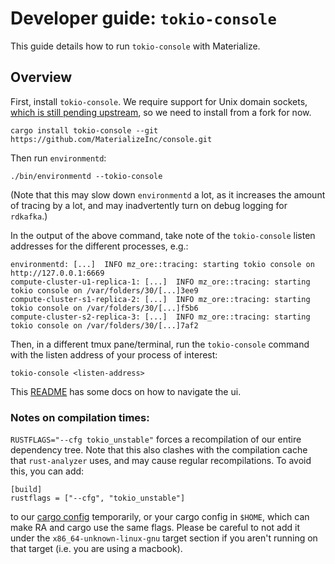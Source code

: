 # Developer guide: `tokio-console`

This guide details how to run `tokio-console` with Materialize.

## Overview

First, install `tokio-console`. We require support for Unix domain sockets, [which is still pending
upstream][uds-pr], so we need to install from a fork for now.

```text
cargo install tokio-console --git https://github.com/MaterializeInc/console.git
```

Then run `environmentd`:

```text
./bin/environmentd --tokio-console
```

(Note that this may slow down `environmentd` a lot, as it increases the amount of tracing by a lot,
and may inadvertently turn on debug logging for `rdkafka`.)

In the output of the above command, take note of the `tokio-console` listen addresses for the
different processes, e.g.:

```text
environmentd: [...]  INFO mz_ore::tracing: starting tokio console on http://127.0.0.1:6669
compute-cluster-u1-replica-1: [...]  INFO mz_ore::tracing: starting tokio console on /var/folders/30/[...]3ee9
compute-cluster-s1-replica-2: [...]  INFO mz_ore::tracing: starting tokio console on /var/folders/30/[...]f5b6
compute-cluster-s2-replica-3: [...]  INFO mz_ore::tracing: starting tokio console on /var/folders/30/[...]7af2
```

Then, in a different tmux pane/terminal, run the `tokio-console` command with the listen address of
your process of interest:

```text
tokio-console <listen-address>
```

This [README] has some docs on how to navigate the ui.

[uds-pr]: https://github.com/tokio-rs/console/pull/388
[README]: https://github.com/tokio-rs/console/tree/main/tokio-console

### Notes on compilation times:

`RUSTFLAGS="--cfg tokio_unstable"` forces a recompilation of our entire dependency tree.
Note that this also clashes with the compilation cache that `rust-analyzer` uses, and may
cause regular recompilations. To avoid this, you can add:

```
[build]
rustflags = ["--cfg", "tokio_unstable"]
```

to our [cargo config] temporarily, or your cargo config in `$HOME`, which can make RA and cargo use the same flags.
Please be careful to not add it under the `x86_64-unknown-linux-gnu` target section if you
aren't running on that target (i.e. you are using a macbook).

[cargo config]: https://github.com/MaterializeInc/materialize/blob/main/.cargo/config

